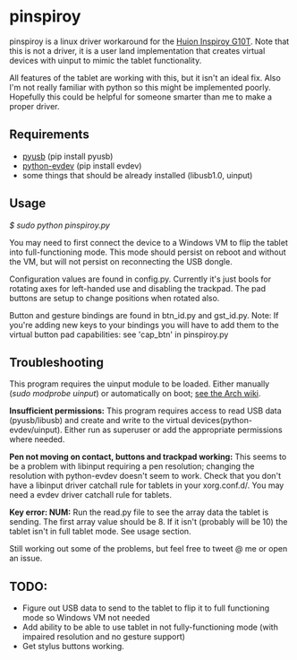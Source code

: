 # pinspiroy

pinspiroy is a linux driver workaround for the [Huion Inspiroy G10T](https://www.huiontablet.com/g10t.html). Note that this is not a driver, it is a user land implementation that creates virtual devices with uinput to mimic the tablet functionality.

All features of the tablet are working with this, but it isn't an ideal fix. Also I'm not really familiar with python so this might be implemented poorly. Hopefully this could be helpful for someone smarter than me to make a proper driver.

## Requirements
- [pyusb](https://walac.github.io/pyusb/) (pip install pyusb)
- [python-evdev](https://github.com/gvalkov/python-evdev) (pip install evdev)
- some things that should be already installed (libusb1.0, uinput) 

## Usage
_$ sudo python pinspiroy.py_

You may need to first connect the device to a Windows VM to flip the tablet into full-functioning mode. This mode should persist on reboot and without the VM, but will not persist on reconnecting the USB dongle.

Configuration values are found in config.py. Currently it's just bools for rotating axes for left-handed use and disabling the trackpad. The pad buttons are setup to change positions when rotated also.

Button and gesture bindings are found in btn\_id.py and gst\_id.py. Note: If you're adding new keys to your bindings you will have to add them to the virtual button pad capabilities: see 'cap_btn' in pinspiroy.py

## Troubleshooting
This program requires the uinput module to be loaded. Either manually (_sudo modprobe uinput_)
or automatically on boot; [see the Arch wiki](https://wiki.archlinux.org/index.php/Kernel_modules).

**Insufficient permissions:** This program requires access to read USB data (pyusb/libusb) and create and write to the virtual devices(python-evdev/uinput). Either run as superuser or add the appropriate permissions where needed.

**Pen not moving on contact, buttons and trackpad working:** This seems to be a problem with libinput requiring a pen resolution; changing the resolution with python-evdev doesn't seem to work. Check that you don't have a libinput driver catchall rule for tablets in your xorg.conf.d/. You may need a evdev driver catchall rule for tablets.

**Key error: NUM:** Run the read.py file to see the array data the tablet is sending. The first array value should be 8. If it isn't (probably will be 10) the tablet isn't in full tablet mode. See usage section.

Still working out some of the problems, but feel free to tweet @ me or open an issue.

## TODO:
- Figure out USB data to send to the tablet to flip it to full functioning mode so Windows VM not needed
- Add ability to be able to use tablet in not fully-functioning mode (with impaired resolution and no gesture support)
- Get stylus buttons working.
